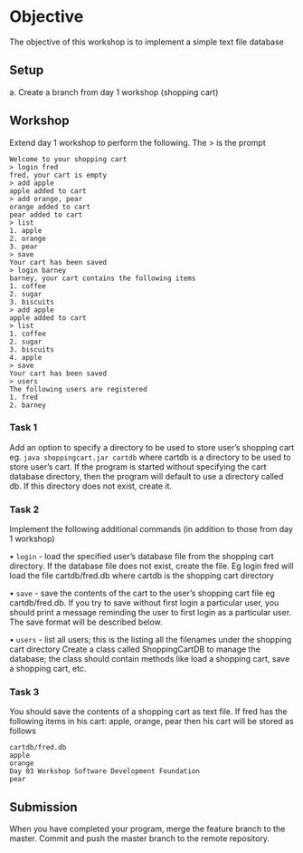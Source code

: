 # Objective

The objective of this workshop is to implement a simple text file database
## Setup
a. Create a branch from day 1 workshop (shopping cart)
## Workshop
Extend day 1 workshop to perform the following. The > is the prompt
```
Welcome to your shopping cart
> login fred
fred, your cart is empty
> add apple
apple added to cart
> add orange, pear
orange added to cart
pear added to cart
> list
1. apple
2. orange
3. pear
> save
Your cart has been saved
> login barney
barney, your cart contains the following items
1. coffee
2. sugar
3. biscuits
> add apple
apple added to cart
> list
1. coffee
2. sugar
3. biscuits
4. apple
> save
Your cart has been saved
> users
The following users are registered
1. fred
2. barney
```
### Task 1
Add an option to specify a directory to be used to store user’s shopping cart
eg.
`java shoppingcart.jar cartdb`
where cartdb is a directory to be used to store user’s cart. If the program is
started without specifying the cart database directory, then the program will
default to use a directory called db. If this directory does not exist, create it.
### Task 2
Implement the following additional commands (in addition to those from day 1
workshop)

• `login` - load the specified user’s database file from the shopping cart
directory. If the database file does not exist, create the file. Eg
login fred
will load the file cartdb/fred.db where cartdb is the shopping cart
directory

• `save` - save the contents of the cart to the user’s shopping cart file eg
cartdb/fred.db. If you try to save without first login a particular user,
you should print a message reminding the user to first login as a particular
user.
The save format will be described below.

• `users` - list all users; this is the listing all the filenames under the shopping
cart directory
Create a class called ShoppingCartDB to manage the database; the class
should contain methods like load a shopping cart, save a shopping cart, etc.

### Task 3
You should save the contents of a shopping cart as text file. If fred has the
following items in his cart: apple, orange, pear then his cart will be stored as
follows
```
cartdb/fred.db
apple
orange
Day 03 Workshop Software Development Foundation
pear
```
## Submission
When you have completed your program, merge the feature branch to the
master. Commit and push the master branch to the remote repository.
